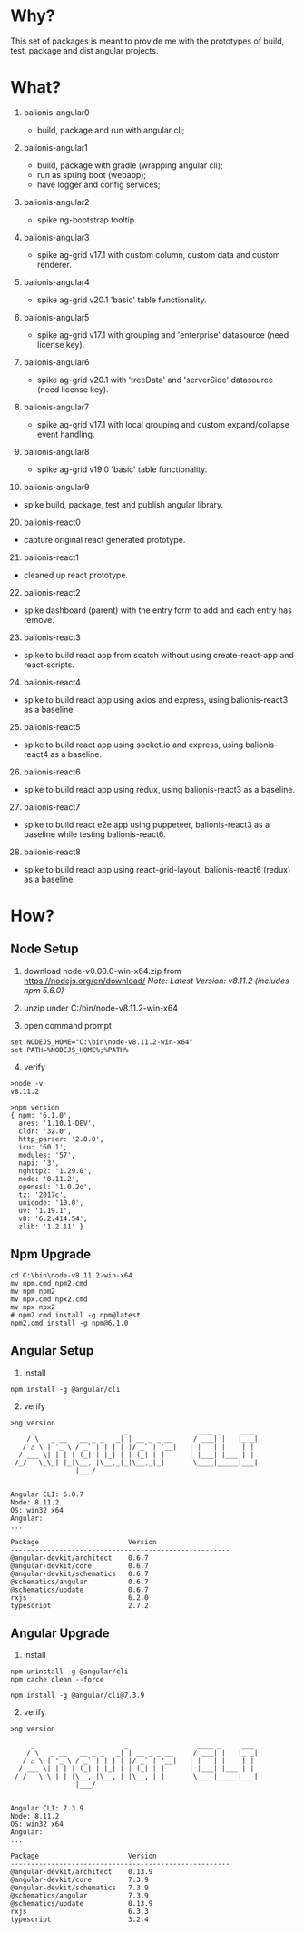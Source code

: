 # Why?

This set of packages is meant to provide me with the prototypes of build, test, package and dist angular projects.

# What?

1. balionis-angular0 
   - build, package and run with angular cli; 
   
2. balionis-angular1 
   - build, package with gradle (wrapping angular cli); 
   - run as spring boot (webapp); 
   - have logger and config services;

3. balionis-angular2
   - spike ng-bootstrap tooltip.
   
4. balionis-angular3
   - spike ag-grid v17.1 with custom column, custom data and custom renderer.
   
5. balionis-angular4
   - spike ag-grid v20.1 'basic' table functionality.

6. balionis-angular5
   - spike ag-grid v17.1 with grouping and 'enterprise' datasource (need license key).
   
7. balionis-angular6
   - spike ag-grid v20.1 with 'treeData' and 'serverSide' datasource (need license key).

8. balionis-angular7
   - spike ag-grid v17.1 with local grouping and custom expand/collapse event handling.

9. balionis-angular8
   - spike ag-grid v19.0 'basic' table functionality.

10. balionis-angular9
   - spike build, package, test and publish angular library.

20. balionis-react0
   - capture original react generated prototype.

21. balionis-react1
   - cleaned up react prototype.

22. balionis-react2
   - spike dashboard (parent) with the entry form to add and each entry has remove.

23. balionis-react3
   - spike to build react app from scatch without using create-react-app and react-scripts.

24. balionis-react4
   - spike to build react app using axios and express, using balionis-react3 as a baseline.

25. balionis-react5
   - spike to build react app using socket.io and express, using balionis-react4 as a baseline.

26. balionis-react6
   - spike to build react app using redux, using balionis-react3 as a baseline.

27. balionis-react7
   - spike to build react e2e app using puppeteer, balionis-react3 as a baseline while testing balionis-react6.

28. balionis-react8
   - spike to build react app using react-grid-layout, balionis-react6 (redux) as a baseline.

# How?

## Node Setup 

1. download node-v0.00.0-win-x64.zip from https://nodejs.org/en/download/ 
_Note: Latest Version: v8.11.2 (includes npm 5.6.0)_

2. unzip under C:/bin/node-v8.11.2-win-x64

3. open command prompt
```
set NODEJS_HOME="C:\bin\node-v8.11.2-win-x64"
set PATH=%NODEJS_HOME%;%PATH%
```

4. verify
```
>node -v
v8.11.2

>npm version
{ npm: '6.1.0',
  ares: '1.10.1-DEV',
  cldr: '32.0',
  http_parser: '2.8.0',
  icu: '60.1',
  modules: '57',
  napi: '3',
  nghttp2: '1.29.0',
  node: '8.11.2',
  openssl: '1.0.2o',
  tz: '2017c',
  unicode: '10.0',
  uv: '1.19.1',
  v8: '6.2.414.54',
  zlib: '1.2.11' }
```

## Npm Upgrade

```
cd C:\bin\node-v8.11.2-win-x64 
mv npm.cmd npm2.cmd
mv npm npm2
mv npx.cmd npx2.cmd
mv npx npx2
# npm2.cmd install -g npm@latest
npm2.cmd install -g npm@6.1.0 
```

## Angular Setup 

1. install

```
npm install -g @angular/cli
```

2. verify

```
>ng version
     _                      _                 ____ _     ___
    / \   _ __   __ _ _   _| | __ _ _ __     / ___| |   |_ _|
   / △ \ | '_ \ / _` | | | | |/ _` | '__|   | |   | |    | |
  / ___ \| | | | (_| | |_| | | (_| | |      | |___| |___ | |
 /_/   \_\_| |_|\__, |\__,_|_|\__,_|_|       \____|_____|___|
                |___/


Angular CLI: 6.0.7
Node: 8.11.2
OS: win32 x64
Angular:
...

Package                      Version
------------------------------------------------------
@angular-devkit/architect    0.6.7
@angular-devkit/core         0.6.7
@angular-devkit/schematics   0.6.7
@schematics/angular          0.6.7
@schematics/update           0.6.7
rxjs                         6.2.0
typescript                   2.7.2
```

## Angular Upgrade

1. install

```
npm uninstall -g @angular/cli
npm cache clean --force
```

```
npm install -g @angular/cli@7.3.9
```

2. verify

```
>ng version

     _                      _                 ____ _     ___
    / \   _ __   __ _ _   _| | __ _ _ __     / ___| |   |_ _|
   / △ \ | '_ \ / _` | | | | |/ _` | '__|   | |   | |    | |
  / ___ \| | | | (_| | |_| | | (_| | |      | |___| |___ | |
 /_/   \_\_| |_|\__, |\__,_|_|\__,_|_|       \____|_____|___|
                |___/


Angular CLI: 7.3.9
Node: 8.11.2
OS: win32 x64
Angular:
...

Package                      Version
------------------------------------------------------
@angular-devkit/architect    0.13.9
@angular-devkit/core         7.3.9
@angular-devkit/schematics   7.3.9
@schematics/angular          7.3.9
@schematics/update           0.13.9
rxjs                         6.3.3
typescript                   3.2.4

```
